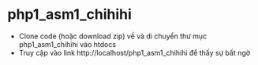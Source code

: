 # php1_asm1_chihihi


- Clone code (hoặc download zip) về và di chuyển thư mục php1_asm1_chihihi vào htdocs
- Truy cập vào link http://localhost/php1_asm1_chihihi để thấy sự bất ngờ


 

